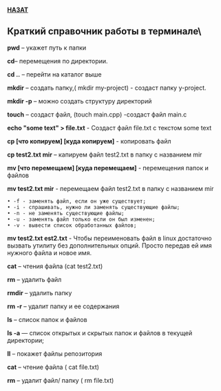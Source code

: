 #### [НАЗАТ](readme.md)
## Краткий справочник работы в терминале\

**pwd** – укажет путь к папки

**cd**– перемещения по директории.

**cd ..** – перейти на каталог выше

**mkdir** – создать папку,( mkdir  my-project) - создаст папку y-project.

**mkdir -p**  – можно создать структуру директорий

**touch**  – создаст  файл, (touch main.cpp) -создаст файл  main.c  

**echo "some text" > file.txt**  -  Создаст файл   file.txt с текстом some text

**cp [что копируем] [куда копируем]** - копировать файл     

**cp test2.txt mir** – капируем файл test2.txt  в папку с названием mir

**mv [что перемещаем] [куда перемещаем]** - перемещения папок и файлов

**mv test2.txt mir**  - перемещаем файл test2.txt  в папку с названием mir

    • -f - заменять файл, если он уже существует;
    • -i - спрашивать, нужно ли заменять существующие файлы;
    • -n - не заменять существующие файлы;
    • -u - заменять файл только если он был изменен;
    • -v - вывести список обработанных файлов;

**mv test2.txt  est2.txt**  - Чтобы переименовать файл в linux достаточно вызвать утилиту без дополнительных опций. Просто передав ей имя нужного файла и новое имя.


**cat**   – чтения файла (cat test2.txt)

**rm**   – удалить файл 

**rmdir** – удалить папку

**rm -r** – удалит папку и ее содержания

**ls** – список папок и файлов

**ls -a** — список открытых и скрытых папок и файлов в текущей директории;

**ll** – покажет файлы  репозитория 

**cat** – чтение файла  ( cat file.txt)

  **rm** – удалит файл/ папку ( rm file.txt)